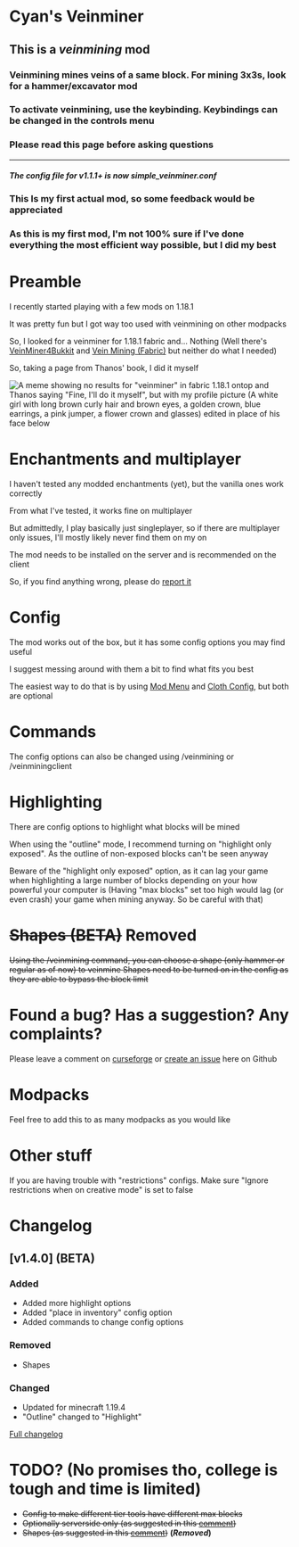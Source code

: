 # Cyan's Veinminer

## This is a ***veinmining*** mod
### Veinmining mines veins of a same block. For mining 3x3s, look for a hammer/excavator mod
### To activate veinmining, use the keybinding. Keybindings can be changed in the controls menu
### Please read this page before asking questions

---
#### _The config file for v1.1.1+ is now simple_veinminer.conf_

### This Is my first actual mod, so some feedback would be appreciated

### As this is my first mod, I'm not 100% sure if I've done everything the most efficient way possible, but I did my best

# Preamble

I recently started playing with a few mods on 1.18.1

It was pretty fun but I got way too used with veinmining on other modpacks

So, I looked for a veinminer for 1.18.1 fabric and... Nothing (Well there's [VeinMiner4Bukkit](https://www.curseforge.com/minecraft/mc-mods/veinminer4bukkit) and [Vein Mining (Fabric)](https://www.curseforge.com/minecraft/mc-mods/vein-mining-fabric) but neither do what I needed)

So, taking a page from Thanos' book, I did it myself

![A meme showing no results for "veinminer" in fabric 1.18.1 ontop and Thanos saying "Fine, I'll do it myself", but with my profile picture (A white girl with long brown curly hair and brown eyes, a golden crown, blue earrings, a pink jumper, a flower crown and glasses) edited in place of his face below](https://github.com/PrincessCyanMarine/SimpleVeinminer/blob/main/assets/fine_ill_do_it_myself.png?raw=true "Fine I'll do it myself")

# Enchantments and multiplayer

I haven't tested any modded enchantments (yet), but the vanilla ones work correctly

From what I've tested, it works fine on multiplayer

But admittedly, I play basically just singleplayer, so if there are multiplayer only issues, I'll mostly likely never find them on my on

The mod needs to be installed on the server and is recommended on the client

So, if you find anything wrong, please do [report it](https://github.com/PrincessCyanMarine/Simple-Veinminer/issues)

# Config

The mod works out of the box, but it has some config options you may find useful

I suggest messing around with them a bit to find what fits you best

The easiest way to do that is by using [Mod Menu](https://www.curseforge.com/minecraft/mc-mods/modmenu) and [Cloth Config](https://www.curseforge.com/minecraft/mc-mods/cloth-config), but both are optional

# Commands
The config options can also be changed using /veinmining or /veinminingclient

# Highlighting
There are config options to highlight what blocks will be mined

When using the "outline" mode, I recommend turning on "highlight only exposed". As the outline of non-exposed blocks can't be seen anyway

Beware of the "highlight only exposed" option, as it can lag your game when highlighting a large number of blocks depending on your how powerful your computer is (Having "max blocks" set too high would lag (or even crash) your game when mining anyway. So be careful with that)

# ~~Shapes (BETA)~~ Removed
~~Using the /veinmining command, you can choose a shape (only hammer or regular as of now) to veinmine
Shapes need to be turned on in the config as they are able to bypass the block limit~~


# Found a bug? Has a suggestion? Any complaints?

Please leave a comment on [curseforge](https://www.curseforge.com/minecraft/mc-mods/simple-veinminer) or [create an issue](https://github.com/PrincessCyanMarine/Simple-Veinminer/issues) here on Github

# Modpacks

Feel free to add this to as many modpacks as you would like

# Other stuff
If you are having trouble with "restrictions" configs. Make sure "Ignore restrictions when on creative mode" is set to false

# Changelog

## [v1.4.0] (BETA)
### Added
- Added more highlight options
- Added "place in inventory" config option
- Added commands to change config options
### Removed
- Shapes
### Changed
- Updated for minecraft 1.19.4
- "Outline" changed to "Highlight"

[Full changelog](https://github.com/PrincessCyanMarine/Simple-Veinminer/blob/main/CHANGELOG.md)


# TODO? (No promises tho, college is tough and time is limited)
- ~~Config to make different tier tools have different max blocks~~
- ~~Optionally serverside only (as suggested in this [comment](https://www.curseforge.com/minecraft/mc-mods/simple-veinminer#c22))~~
- ~~Shapes (as suggested in this [comment](https://www.curseforge.com/minecraft/mc-mods/simple-veinminer#c26))~~ **(*Removed*)**
